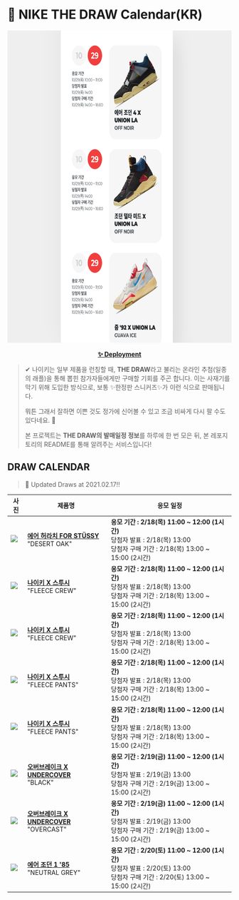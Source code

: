 # 👟 NIKE THE DRAW Calendar(KR)

<div align="center">
  <a href="https://junhoyeo.github.io/NIKE-THE-DRAW-Calendar/">
    <img src="./docs/images/preview.png" alt="Preview image of deployed application" height="700px" width="700px" />
  </a>
</div>

<p align="center">
  <a href="https://junhoyeo.github.io/NIKE-THE-DRAW-Calendar/">
    <strong>✨ Deployment</strong>
  </a>
</p>

> ✔ 나이키는 일부 제품을 런칭할 때, **THE DRAW**라고 불리는 온라인 추첨(일종의 래플)을 통해 뽑힌 참가자들에게만 구매할 기회를 주곤 합니다. 이는 사재기를 막기 위해 도입한 방식으로, 보통 ✨한정판 스니커즈✨가 이런 식으로 판매됩니다.
>
> 뭐튼 그래서 잘하면 이쁜 것도 정가에 신어볼 수 있고 조금 비싸게 다시 팔 수도 있다네요. 🤭
>
> 본 프로젝트는 **THE DRAW의 발매일정 정보**를 하루에 한 번 모은 뒤, 본 레포지토리의 README를 통해 알려주는 서비스입니다!

## DRAW CALENDAR

<!-- DRAW CALENDAR: START -->

> 👟 Updated Draws at 2021.02.17‼️

| 사진 | 제품명 | 응모 일정 |
| --- | ---- | ------- |
| <img src="https://static-breeze.nike.co.kr/kr/ko_kr/cmsstatic/product/DD1381-200/0e5bcead-b123-4f02-884d-92538db7091b_primary.jpg?snkrBrowse" width="256" /> | <a href="https://www.nike.com/kr/launch/t/men/fw/nike-sportswear/DD1381-200/kiyy82/nike-air-huarache-le"><strong>에어 허라치 FOR STÜSSY</strong><br /></a> "DESERT OAK" | <strong>응모 기간 : 2/18(목) 11:00 ~ 12:00 (1시간)</strong><br />당첨자 발표 : 2/18(목) 13:00<br />당첨자 구매 기간 : 2/18(목) 13:00 ~ 15:00 (2시간) |
| <img src="https://static-breeze.nike.co.kr/kr/ko_kr/cmsstatic/product/DC4199-010/cf8a4a24-d3a1-45a3-ac81-eb615233c04f_primary.jpg?snkrBrowse" width="256" /> | <a href="https://www.nike.com/kr/launch/t/men/ap/nike-sportswear/DC4199-010/vkjz56/as-m-nrg-zr-flc-crew"><strong>나이키 X 스투시</strong><br /></a> "FLEECE CREW" | <strong>응모 기간 : 2/18(목) 11:00 ~ 12:00 (1시간)</strong><br />당첨자 발표 : 2/18(목) 13:00<br />당첨자 구매 기간 : 2/18(목) 13:00 ~ 15:00 (2시간) |
| <img src="https://static-breeze.nike.co.kr/kr/ko_kr/cmsstatic/product/DC4199-050/84bbcb9c-4f35-467f-bd08-e0697cdcbc01_primary.jpg?snkrBrowse" width="256" /> | <a href="https://www.nike.com/kr/launch/t/men/ap/nike-sportswear/DC4199-050/vche42/as-m-nrg-zr-flc-crew"><strong>나이키 X 스투시</strong><br /></a> "FLEECE CREW" | <strong>응모 기간 : 2/18(목) 11:00 ~ 12:00 (1시간)</strong><br />당첨자 발표 : 2/18(목) 13:00<br />당첨자 구매 기간 : 2/18(목) 13:00 ~ 15:00 (2시간) |
| <img src="https://static-breeze.nike.co.kr/kr/ko_kr/cmsstatic/product/DC4228-010/b4027a42-e361-44e0-ae5c-7269736f01ba_primary.jpg?snkrBrowse" width="256" /> | <a href="https://www.nike.com/kr/launch/t/men/ap/nike-sportswear/DC4228-010/ucxz52/as-m-nrg-zr-flc-pant"><strong>나이키 X 스투시</strong><br /></a> "FLEECE PANTS" | <strong>응모 기간 : 2/18(목) 11:00 ~ 12:00 (1시간)</strong><br />당첨자 발표 : 2/18(목) 13:00<br />당첨자 구매 기간 : 2/18(목) 13:00 ~ 15:00 (2시간) |
| <img src="https://static-breeze.nike.co.kr/kr/ko_kr/cmsstatic/product/DC4228-050/d8e77703-4c28-4646-9d0c-1c63d0ecc080_primary.jpg?snkrBrowse" width="256" /> | <a href="https://www.nike.com/kr/launch/t/men/ap/nike-sportswear/DC4228-050/fnse53/as-m-nrg-zr-flc-pant"><strong>나이키 X 스투시</strong><br /></a> "FLEECE PANTS" | <strong>응모 기간 : 2/18(목) 11:00 ~ 12:00 (1시간)</strong><br />당첨자 발표 : 2/18(목) 13:00<br />당첨자 구매 기간 : 2/18(목) 13:00 ~ 15:00 (2시간) |
| <img src="https://static-breeze.nike.co.kr/kr/ko_kr/cmsstatic/product/DD1789-001/cfa7be06-7d9b-4b0f-b929-434f3e37608c_primary.jpg?snkrBrowse" width="256" /> | <a href="https://www.nike.com/kr/launch/t/men/fw/nike-sportswear/DD1789-001/btny73/nike-overbreak-undercover"><strong>오버브레이크 X UNDERCOVER</strong><br /></a> "BLACK" | <strong>응모 기간 : 2/19(금) 11:00 ~ 12:00 (1시간)</strong><br />당첨자 발표 : 2/19(금) 13:00<br />당첨자 구매 기간 : 2/19(금) 13:00 ~ 15:00 (2시간) |
| <img src="https://static-breeze.nike.co.kr/kr/ko_kr/cmsstatic/product/DD1789-200/a30a1fa7-f266-4986-ae8b-f108f9b45602_primary.jpg?snkrBrowse" width="256" /> | <a href="https://www.nike.com/kr/launch/t/men/fw/nike-sportswear/DD1789-200/bliq84/nike-overbreak-undercover"><strong>오버브레이크 X UNDERCOVER</strong><br /></a> "OVERCAST" | <strong>응모 기간 : 2/19(금) 11:00 ~ 12:00 (1시간)</strong><br />당첨자 발표 : 2/19(금) 13:00<br />당첨자 구매 기간 : 2/19(금) 13:00 ~ 15:00 (2시간) |
| <img src="https://static-breeze.nike.co.kr/kr/ko_kr/cmsstatic/product/BQ4422-100/8043619f-7029-405a-a09a-a67253a3df0c_primary.jpg?snkrBrowse" width="256" /> | <a href="https://www.nike.com/kr/launch/t/men/fw/basketball/BQ4422-100/dvaq25/air-jordan-1-hi-85"><strong>에어 조던 1 '85</strong><br /></a> "NEUTRAL GREY" | <strong>응모 기간 : 2/20(토) 11:00 ~ 12:00 (1시간)</strong><br />당첨자 발표 : 2/20(토) 13:00<br />당첨자 구매 기간 : 2/20(토) 13:00 ~ 15:00 (2시간) |

<!-- DRAW CALENDAR: END -->
